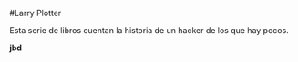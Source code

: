 #Larry Plotter

Esta serie de libros cuentan la historia de un hacker de los que hay pocos.

**jbd**
